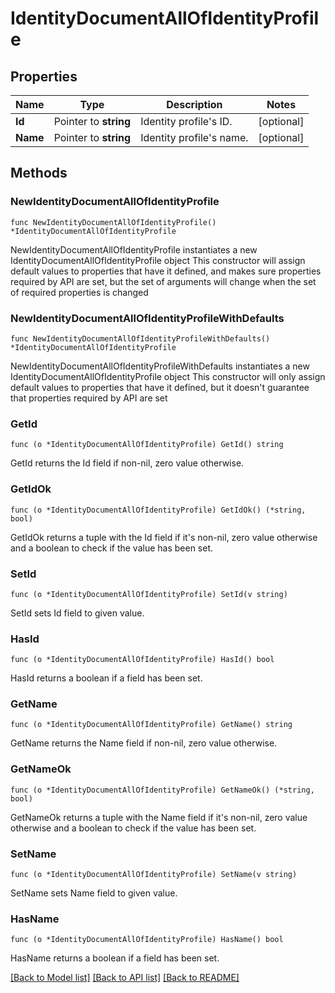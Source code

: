 # IdentityDocumentAllOfIdentityProfile

## Properties

Name | Type | Description | Notes
------------ | ------------- | ------------- | -------------
**Id** | Pointer to **string** | Identity profile&#39;s ID. | [optional] 
**Name** | Pointer to **string** | Identity profile&#39;s name. | [optional] 

## Methods

### NewIdentityDocumentAllOfIdentityProfile

`func NewIdentityDocumentAllOfIdentityProfile() *IdentityDocumentAllOfIdentityProfile`

NewIdentityDocumentAllOfIdentityProfile instantiates a new IdentityDocumentAllOfIdentityProfile object
This constructor will assign default values to properties that have it defined,
and makes sure properties required by API are set, but the set of arguments
will change when the set of required properties is changed

### NewIdentityDocumentAllOfIdentityProfileWithDefaults

`func NewIdentityDocumentAllOfIdentityProfileWithDefaults() *IdentityDocumentAllOfIdentityProfile`

NewIdentityDocumentAllOfIdentityProfileWithDefaults instantiates a new IdentityDocumentAllOfIdentityProfile object
This constructor will only assign default values to properties that have it defined,
but it doesn't guarantee that properties required by API are set

### GetId

`func (o *IdentityDocumentAllOfIdentityProfile) GetId() string`

GetId returns the Id field if non-nil, zero value otherwise.

### GetIdOk

`func (o *IdentityDocumentAllOfIdentityProfile) GetIdOk() (*string, bool)`

GetIdOk returns a tuple with the Id field if it's non-nil, zero value otherwise
and a boolean to check if the value has been set.

### SetId

`func (o *IdentityDocumentAllOfIdentityProfile) SetId(v string)`

SetId sets Id field to given value.

### HasId

`func (o *IdentityDocumentAllOfIdentityProfile) HasId() bool`

HasId returns a boolean if a field has been set.

### GetName

`func (o *IdentityDocumentAllOfIdentityProfile) GetName() string`

GetName returns the Name field if non-nil, zero value otherwise.

### GetNameOk

`func (o *IdentityDocumentAllOfIdentityProfile) GetNameOk() (*string, bool)`

GetNameOk returns a tuple with the Name field if it's non-nil, zero value otherwise
and a boolean to check if the value has been set.

### SetName

`func (o *IdentityDocumentAllOfIdentityProfile) SetName(v string)`

SetName sets Name field to given value.

### HasName

`func (o *IdentityDocumentAllOfIdentityProfile) HasName() bool`

HasName returns a boolean if a field has been set.


[[Back to Model list]](../README.md#documentation-for-models) [[Back to API list]](../README.md#documentation-for-api-endpoints) [[Back to README]](../README.md)


